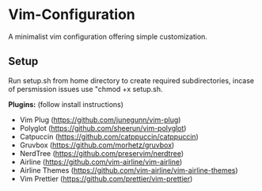 # Vim-Configuration

A minimalist vim configuration offering simple customization.

## Setup

Run setup.sh from home directory to create required subdirectories, incase of persmission issues use "chmod +x setup.sh.

__Plugins:__ (follow install instructions)
 - Vim Plug (https://github.com/junegunn/vim-plug)
 - Polyglot (https://github.com/sheerun/vim-polyglot)
 - Catpuccin (https://github.com/catppuccin/catppuccin)
 - Gruvbox (https://github.com/morhetz/gruvbox)
 - NerdTree (https://github.com/preservim/nerdtree)
 - Airline (https://github.com/vim-airline/vim-airline)
 - Airline Themes (https://github.com/vim-airline/vim-airline-themes)
 - Vim Prettier (https://github.com/prettier/vim-prettier)



